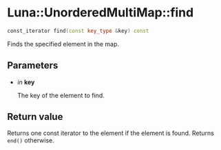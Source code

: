 # Luna::UnorderedMultiMap::find

```c++
const_iterator find(const key_type &key) const
```

Finds the specified element in the map. 



## Parameters
* *in* **key**

    The key of the element to find. 

## Return value
Returns one const iterator to the element if the element is found. Returns `end()` otherwise. 

